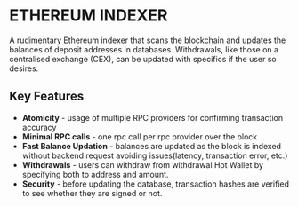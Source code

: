 # ETHEREUM INDEXER
A rudimentary Ethereum indexer that scans the blockchain and updates the balances of deposit addresses in databases. Withdrawals, like those on a centralised exchange (CEX), can be updated with specifics if the user so desires.

## Key Features
* **Atomicity** - usage of multiple RPC providers for confirming transaction accuracy
* **Minimal RPC calls** - one rpc call per rpc provider over the block
* **Fast Balance Updation** - balances are updated as the block is indexed without backend request avoiding issues(latency, transaction error, etc.)
* **Withdrawals** - users can withdraw from withdrawal Hot Wallet by specifying both to address and amount.
* **Security** - before updating the database, transaction hashes are verified to see whether they are signed or not.